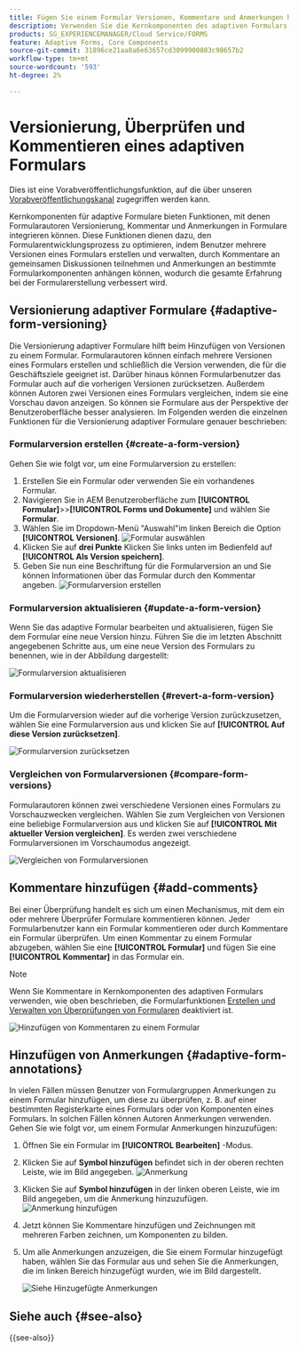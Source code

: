 ```yaml
---
title: Fügen Sie einem Formular Versionen, Kommentare und Anmerkungen hinzu.
description: Verwenden Sie die Kernkomponenten des adaptiven Formulars, um einem adaptiven Formular Kommentare, Anmerkungen und Versionierungen hinzuzufügen.
products: SG_EXPERIENCEMANAGER/Cloud Service/FORMS
feature: Adaptive Forms, Core Components
source-git-commit: 31896ce21aa8a6e63657cd3099900803c98657b2
workflow-type: tm+mt
source-wordcount: '593'
ht-degree: 2%

---
```


# Versionierung, Überprüfen und Kommentieren eines adaptiven Formulars

<!--Before you can use versionings, comments, and annotations in an Adaptive Form, you must ensure you have [enabled Adaptive Form Core Components](
https://experienceleague.adobe.com/en/docs/experience-manager-cloud-service/content/forms/setup-configure-migrate/enable-adaptive-forms-core-components).-->

<!--Adaptive Form Core Components facilitates to add versionings, comments, and annotations to a form. These features helps form authors and users to enhance the form development process where they can create multiple versions of a form, collaborate and add their comments to a form, and add annotations to form components.-->

<span class="preview"> Dies ist eine Vorabveröffentlichungsfunktion, auf die über unseren [Vorabveröffentlichungskanal](https://experienceleague.adobe.com/docs/experience-manager-cloud-service/content/release-notes/prerelease.html?lang=de#new-features) zugegriffen werden kann. </span>


Kernkomponenten für adaptive Formulare bieten Funktionen, mit denen Formularautoren Versionierung, Kommentar und Anmerkungen in Formulare integrieren können. Diese Funktionen dienen dazu, den Formularentwicklungsprozess zu optimieren, indem Benutzer mehrere Versionen eines Formulars erstellen und verwalten, durch Kommentare an gemeinsamen Diskussionen teilnehmen und Anmerkungen an bestimmte Formularkomponenten anhängen können, wodurch die gesamte Erfahrung bei der Formularerstellung verbessert wird.


## Versionierung adaptiver Formulare {#adaptive-form-versioning}

Die Versionierung adaptiver Formulare hilft beim Hinzufügen von Versionen zu einem Formular. Formularautoren können einfach mehrere Versionen eines Formulars erstellen und schließlich die Version verwenden, die für die Geschäftsziele geeignet ist. Darüber hinaus können Formularbenutzer das Formular auch auf die vorherigen Versionen zurücksetzen. Außerdem können Autoren zwei Versionen eines Formulars vergleichen, indem sie eine Vorschau davon anzeigen. So können sie Formulare aus der Perspektive der Benutzeroberfläche besser analysieren. Im Folgenden werden die einzelnen Funktionen für die Versionierung adaptiver Formulare genauer beschrieben:

### Formularversion erstellen {#create-a-form-version}

Gehen Sie wie folgt vor, um eine Formularversion zu erstellen:

1. Erstellen Sie ein Formular oder verwenden Sie ein vorhandenes Formular.
1. Navigieren Sie in AEM Benutzeroberfläche zum **[!UICONTROL Formular]**>>**[!UICONTROL Forms und Dokumente]** und wählen Sie **Formular**.
1. Wählen Sie im Dropdown-Menü &quot;Auswahl&quot;im linken Bereich die Option **[!UICONTROL Versionen]**.
   ![Formular auswählen](select-a-form.png)
1. Klicken Sie auf **drei Punkte** Klicken Sie links unten im Bedienfeld auf **[!UICONTROL Als Version speichern]**.
1. Geben Sie nun eine Beschriftung für die Formularversion an und Sie können Informationen über das Formular durch den Kommentar angeben.
   ![Formularversion erstellen](create-a-form-version.png)

### Formularversion aktualisieren {#update-a-form-version}

Wenn Sie das adaptive Formular bearbeiten und aktualisieren, fügen Sie dem Formular eine neue Version hinzu. Führen Sie die im letzten Abschnitt angegebenen Schritte aus, um eine neue Version des Formulars zu benennen, wie in der Abbildung dargestellt:

![Formularversion aktualisieren](update-a-form-version.png)

### Formularversion wiederherstellen {#revert-a-form-version}

Um die Formularversion wieder auf die vorherige Version zurückzusetzen, wählen Sie eine Formularversion aus und klicken Sie auf **[!UICONTROL Auf diese Version zurücksetzen]**.

![Formularversion zurücksetzen](revert-form-version.png)

### Vergleichen von Formularversionen {#compare-form-versions}

Formularautoren können zwei verschiedene Versionen eines Formulars zu Vorschauzwecken vergleichen. Wählen Sie zum Vergleichen von Versionen eine beliebige Formularversion aus und klicken Sie auf **[!UICONTROL Mit aktueller Version vergleichen]**. Es werden zwei verschiedene Formularversionen im Vorschaumodus angezeigt.

![Vergleichen von Formularversionen](compare-form-versions.png)

## Kommentare hinzufügen {#add-comments}

Bei einer Überprüfung handelt es sich um einen Mechanismus, mit dem ein oder mehrere Überprüfer Formulare kommentieren können. Jeder Formularbenutzer kann ein Formular kommentieren oder durch Kommentare ein Formular überprüfen. Um einen Kommentar zu einem Formular abzugeben, wählen Sie eine **[!UICONTROL Formular]** und fügen Sie eine **[!UICONTROL Kommentar]** in das Formular ein.

>[!NOTE]
> Wenn Sie Kommentare in Kernkomponenten des adaptiven Formulars verwenden, wie oben beschrieben, die Formularfunktionen [Erstellen und Verwalten von Überprüfungen von Formularen](/help/forms/create-reviews-forms.md) deaktiviert ist.


![Hinzufügen von Kommentaren zu einem Formular](form-comments.png)

## Hinzufügen von Anmerkungen {#adaptive-form-annotations}

In vielen Fällen müssen Benutzer von Formulargruppen Anmerkungen zu einem Formular hinzufügen, um diese zu überprüfen, z. B. auf einer bestimmten Registerkarte eines Formulars oder von Komponenten eines Formulars. In solchen Fällen können Autoren Anmerkungen verwenden. Gehen Sie wie folgt vor, um einem Formular Anmerkungen hinzuzufügen:

1. Öffnen Sie ein Formular im **[!UICONTROL Bearbeiten]** -Modus.

1. Klicken Sie auf **Symbol hinzufügen** befindet sich in der oberen rechten Leiste, wie im Bild angegeben.
   ![Anmerkung](annotation.png)

1. Klicken Sie auf **Symbol hinzufügen** in der linken oberen Leiste, wie im Bild angegeben, um die Anmerkung hinzuzufügen.
   ![Anmerkung hinzufügen](add-annotation.png)

1. Jetzt können Sie Kommentare hinzufügen und Zeichnungen mit mehreren Farben zeichnen, um Komponenten zu bilden.

1. Um alle Anmerkungen anzuzeigen, die Sie einem Formular hinzugefügt haben, wählen Sie das Formular aus und sehen Sie die Anmerkungen, die im linken Bereich hinzugefügt wurden, wie im Bild dargestellt.

   ![Siehe Hinzugefügte Anmerkungen](see-annotations.png)

## Siehe auch {#see-also}

{{see-also}}
